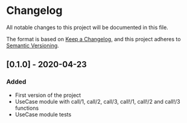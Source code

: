 # Changelog
All notable changes to this project will be documented in this file.

The format is based on [Keep a Changelog](https://keepachangelog.com/en/1.0.0/),
and this project adheres to [Semantic Versioning](https://semver.org/spec/v2.0.0.html).

## [0.1.0] - 2020-04-23
### Added
- First version of the project
- UseCase module with call/1, call/2, call/3, call!/1, call!/2 and call!/3 functions
- UseCase module tests









